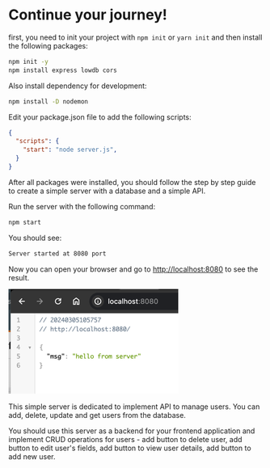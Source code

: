 # Continue your journey!

first, you need to init your project with `npm init` or `yarn init` and then install the following packages:

```bash
npm init -y
npm install express lowdb cors
```

Also install dependency for development:

```bash
npm install -D nodemon
```
Edit your package.json file to add the following scripts:

```json
{
  "scripts": {
    "start": "node server.js",
  }
}
```

After all packages were installed, you should follow the step by step guide to create a simple server with a database and a simple API.

Run the server with the following command:

```bash
npm start
```
You should see:

```bash
Server started at 8080 port
```

Now you can open your browser and go to [http://localhost:8080](http://localhost:8080) to see the result.

![img.png](img.png)

This simple server is dedicated to implement API to manage users. You can add, delete, update and get users from the database. 

You should use this server as a backend for your frontend application and implement CRUD operations for users - add button to delete user, add button to edit user's fields, add button to view user details, add button to add new user.
